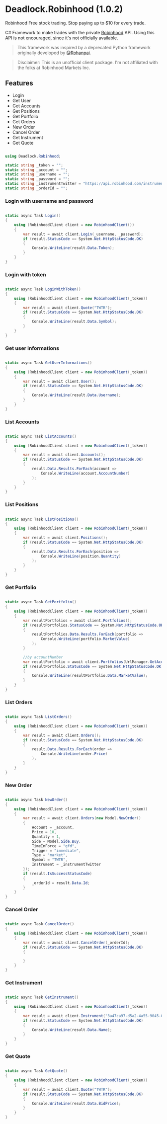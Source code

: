 # Deadlock.Robinhood (1.0.2)

Robinhood
Free stock trading.
Stop paying up to $10 for every trade.

C# Framework to make trades with the private [Robinhood](https://www.robinhood.com/) API. 
Using this API is not encouraged, since it's not officially available. 

> This framework was inspired by a deprecated Python framework originally developed by [@Rohanpai](https://github.com/rohanpai).

> Disclaimer: This is an unofficial client package.
I'm not affiliated with the folks at Robinhood Markets Inc.



## Features
      
* Login
* Get User
* Get Accounts
* Get Positions
* Get Portfolio
* Get Orders
* New Order
* Cancel Order
* Get Instrument
* Get Quote


```c#

using Deadlock.Robinhood;

static string _token = "";
static string _account = "";
static string _username = "";
static string _password = "";
static string _instrumentTwitter = "https://api.robinhood.com/instruments/3a47ca97-d5a2-4a55-9045-053a588894de/";
static string _orderId = "";
```

### Login with username and password

```c#

static async Task Login()
{
    using (RobinhoodClient client = new RobinhoodClient())
    {
        var result = await client.Login(_username, _password);
        if (result.StatusCode == System.Net.HttpStatusCode.OK)
        {
            Console.WriteLine(result.Data.Token);
        }
    }
}
```

### Login with token

```c#

static async Task LoginWithToken()
{
    using (RobinhoodClient client = new RobinhoodClient(_token))
    {
        var result = await client.Quote("TWTR");
        if (result.StatusCode == System.Net.HttpStatusCode.OK)
        {
            Console.WriteLine(result.Data.Symbol);
        }
    }
}
```

### Get user informations

```c#

static async Task GetUserInformations()
{
    using (RobinhoodClient client = new RobinhoodClient(_token))
    {
        var result = await client.User();
        if (result.StatusCode == System.Net.HttpStatusCode.OK)
        {
            Console.WriteLine(result.Data.Username);
        }
    }
}
```

### List Accounts

```c#

static async Task ListAccounts()
{
    using (RobinhoodClient client = new RobinhoodClient(_token))
    {
        var result = await client.Accounts();
        if (result.StatusCode == System.Net.HttpStatusCode.OK)
        {
            result.Data.Results.ForEach(account =>
                Console.WriteLine(account.AccountNumber)
            );
        }
    }
}
```

### List Positions

```c#

static async Task ListPositions()
{
    using (RobinhoodClient client = new RobinhoodClient(_token))
    {
        var result = await client.Positions();
        if (result.StatusCode == System.Net.HttpStatusCode.OK)
        {
            result.Data.Results.ForEach(position =>
                Console.WriteLine(position.Quantity)
            );
        }
    }
}
```

### Get Portfolio

```c#

static async Task GetPortfolio()
{
    using (RobinhoodClient client = new RobinhoodClient(_token))
    {
        var resultPortfolios = await client.Portfolios();
        if (resultPortfolios.StatusCode == System.Net.HttpStatusCode.OK)
        {
            resultPortfolios.Data.Results.ForEach(portfolio =>
                Console.WriteLine(portfolio.MarketValue)
            );
        }

        //by accountNumber
        var resultPortfolio = await client.Portfolios(UrlManager.GetAccountNumber(_account));
        if (resultPortfolio.StatusCode == System.Net.HttpStatusCode.OK)
        {
            Console.WriteLine(resultPortfolio.Data.MarketValue);
        }
    }
}
```

### List Orders

```c#

static async Task ListOrders()
{
    using (RobinhoodClient client = new RobinhoodClient(_token))
    {
        var result = await client.Orders();
        if (result.StatusCode == System.Net.HttpStatusCode.OK)
        {
            result.Data.Results.ForEach(order =>
                Console.WriteLine(order.Price)
            );
        }
    }
}
```

### New Order

```c#

static async Task NewOrder()
{
    using (RobinhoodClient client = new RobinhoodClient(_token))
    {
        var result = await client.Orders(new Model.NewOrder()
        {
            Account = _account,                 
            Price = 10,
            Quantity = 1,
            Side = Model.Side.Buy,
            TimeInForce = "gfd",
            Trigger = "immediate",
            Type = "market",
            Symbol = "TWTR",
            Instrument = _instrumentTwitter
        });
        if (result.IsSuccessStatusCode)
        {
            _orderId = result.Data.Id;
        }
    }
}
```

### Cancel Order

```c#

static async Task CancelOrder()
{
    using (RobinhoodClient client = new RobinhoodClient(_token))
    {
        var result = await client.CancelOrder(_orderId);
        if (result.StatusCode == System.Net.HttpStatusCode.OK)
        {

        }
    }
}
```

### Get Instrument

```c#

static async Task GetInstrument()
{
    using (RobinhoodClient client = new RobinhoodClient(_token))
    {
        var result = await client.Instrument("3a47ca97-d5a2-4a55-9045-053a588894de"); //twitter
        if (result.StatusCode == System.Net.HttpStatusCode.OK)
        {
            Console.WriteLine(result.Data.Name);
        }
    }
}
```

### Get Quote

```c#

static async Task GetQuote()
{
    using (RobinhoodClient client = new RobinhoodClient(_token))
    {
        var result = await client.Quote("TWTR");
        if (result.StatusCode == System.Net.HttpStatusCode.OK)
        {
            Console.WriteLine(result.Data.BidPrice);
        }
    }
}
```